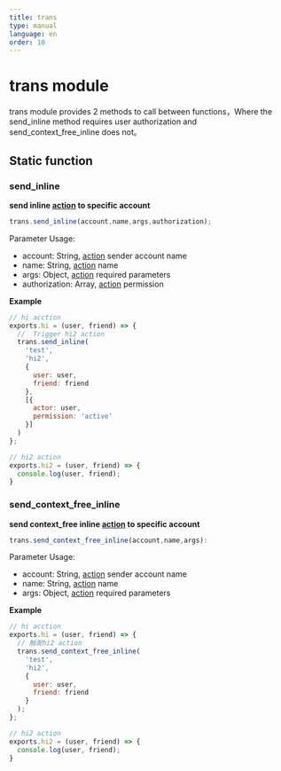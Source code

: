 ```yaml
---
title: trans
type: manual
language: en
order: 10
---
```

# trans module
trans module provides 2 methods to call between functions，Where the send_inline method requires user authorization and send_context_free_inline does not。

## Static function

### send_inline
**send inline [action](index.html) to specific account**

```javascript
trans.send_inline(account,name,args,authorization);
```

Parameter Usage:

- account: String, [action](index.html) sender account name
- name: String, [action](index.html) name
- args: Object, [action](index.html) required parameters
- authorization: Array, [action](index.html) permission

**Example**

```JavaScript
// hi acction
exports.hi = (user, friend) => {
  //  Trigger hi2 action
  trans.send_inline(
    'test', 
    'hi2', 
    {
      user: user, 
      friend: friend
    }, 
    [{
      actor: user, 
      permission: 'active'
    }]
  )
};

// hi2 action
exports.hi2 = (user, friend) => {
  console.log(user, friend);
}

```




### send_context_free_inline
**send context_free inline [action](index.html) to specific account**

```javascript
trans.send_context_free_inline(account,name,args):
```

Parameter Usage:

- account: String, [action](index.html) sender account name
- name: String, [action](index.html) name
- args: Object, [action](index.html) required parameters

**Example**

```JavaScript
// hi acction
exports.hi = (user, friend) => {
  // 触发hi2 action
  trans.send_context_free_inline(
    'test', 
    'hi2', 
    { 
      user: user, 
      friend: friend 
    }
  );
};

// hi2 action
exports.hi2 = (user, friend) => {
  console.log(user, friend);
}
```



